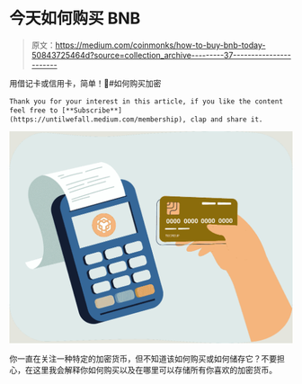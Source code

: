 # 今天如何购买 BNB

> 原文：<https://medium.com/coinmonks/how-to-buy-bnb-today-50843725464d?source=collection_archive---------37----------------------->

用借记卡或信用卡，简单！🤯#如何购买加密

```
Thank you for your interest in this article, if you like the content feel free to [**Subscribe**](https://untilwefall.medium.com/membership), clap and share it.
```

![](img/b69071a7342a0eb0f85cc9f3278e7dd9.png)

你一直在关注一种特定的加密货币，但不知道该如何购买或如何储存它？不要担心，在这里我会解释你如何购买以及在哪里可以存储所有你喜欢的加密货币。